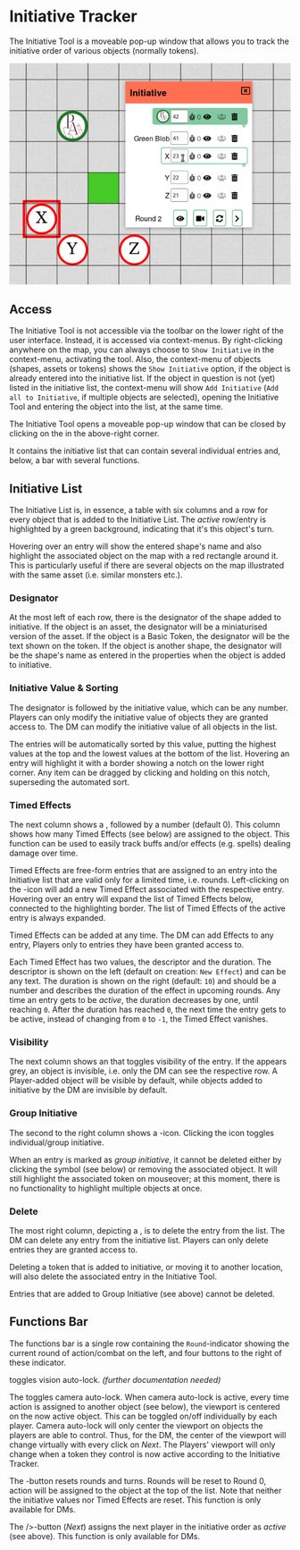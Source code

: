 # Initiative Tracker

The Initiative Tool is a moveable pop-up window that allows you to track the initiative order of various objects (normally tokens).

![Overview of the initiative tool](./initiative-overview.png "Overview of the initiative tool")

## Access

The Initiative Tool is not accessible via the toolbar on the lower right of the user interface.
Instead, it is accessed via context-menus.
By right-clicking anywhere on the map, you can always choose to `Show Initiative` in the context-menu, activating the tool.
Also, the context-menu of objects (shapes, assets or tokens) shows the `Show Initiative` option, if the object is already entered into the initiative list.
If the object in question is not (yet) listed in the initiative list, the context-menu will show `Add Initiative` (`Add all to Initiative`, if multiple objects are selected), opening the Initiative Tool and entering the object into the list, at the same time.

The Initiative Tool opens a moveable pop-up window that can be closed by clicking on the <font-awesome-icon :icon="['far', 'window-close']"/> in the above-right corner.

It contains the initiative list that can contain several individual entries and, below, a bar with several functions.

## Initiative List

The Initiative List is, in essence, a table with six columns and a row for every object that is added to the Initiative List.
The *active* row/entry is highlighted by a green background, indicating that it's this object's turn.

Hovering over an entry will show the entered shape's name and also highlight the associated object on the map with a red rectangle around it.
This is particularly useful if there are several objects on the map illustrated with the same asset (i.e. similar monsters etc.).

### Designator

At the most left of each row, there is the designator of the shape added to initiative.
If the object is an asset, the designator will be a miniaturised version of the asset.
If the object is a Basic Token, the designator will be the text shown on the token.
If the object is another shape, the designator will be the shape's name as entered in the properties when the object is added to initiative.

### Initiative Value & Sorting

The designator is followed by the initiative value, which can be any number.
Players can only modify the initiative value of objects they are granted access to.
The DM can modify the initiative value of all objects in the list.

The entries will be automatically sorted by this value, putting the highest values at the top and the lowest values at the bottom of the list.
Hovering an entry will highlight it with a border showing a notch on the lower right corner.
Any item can be dragged by clicking and holding on this notch, superseding the automated sort.

### Timed Effects

The next column shows a <font-awesome-icon :icon="['fas','stopwatch']"/>, followed by a number (default 0).
This column shows how many Timed Effects (see below) are assigned to the object.
This function can be used to easily track buffs and/or effects (e.g. spells) dealing damage over time.

Timed Effects are free-form entries that are assigned to an entry into the Initiative list that are valid only for a limited time, i.e. rounds.
Left-clicking on the <font-awesome-icon :icon="['fas', 'stopwatch']"/>-icon will add a new Timed Effect associated with the respective entry.
Hovering over an entry will expand the list of Timed Effects below, connected to the highlighting border.
The list of Timed Effects of the active entry is always expanded.

Timed Effects can be added at any time.
The DM can add Effects to any entry, Players only to entries they have been granted access to.

Each Timed Effect has two values, the descriptor and the duration.
The descriptor is shown on the left (default on creation: `New Effect`) and can be any text.
The duration is shown on the right (default: `10`) and should be a number and describes the duration of the effect in upcoming rounds.
Any time an entry gets to be *active*, the duration decreases by one, until reaching `0`.
After the duration has reached `0`, the next time the entry gets to be active, instead of changing from `0` to `-1`, the Timed Effect vanishes.

### Visibility

The next column shows an <font-awesome-icon :icon="['fas', 'eye']"/> that toggles visibility of the entry.
If the <font-awesome-icon icon="['fas', 'eye']"> appears grey, an object is invisible, i.e. only the DM can see the respective row.
A Player-added object will be visible by default, while objects added to initiative by the DM are invisible by default.

### Group Initiative

The second to the right column shows a <font-awesome-icon :icon="['fas', 'users']"/>-icon.
Clicking the icon toggles individual/group initiative.

When an entry is marked as *group initiative*, it cannot be deleted either by clicking the <font-awesome-icon :icon="['fas', 'trash-alt']"/> symbol (see below) or removing the associated object.
It will still highlight the associated token on mouseover; at this moment, there is no functionality to highlight multiple objects at once.

### Delete

The most right column, depicting a <font-awesome-icon :icon="['fas', 'trash-alt']"/>, is to delete the entry from the list.
The DM can delete any entry from the initiative list.
Players can only delete entries they are granted access to.

Deleting a token that is added to initiative, or moving it to another location, will also delete the associated entry in the Initiative Tool.

Entries that are added to Group Initiative (see above) cannot be deleted.

## Functions Bar

The functions bar is a single row containing the `Round`-indicator showing the current round of action/combat on the left, and four buttons to the right of these indicator.

<font-awesome-icon :icon="['fas', 'eye']"/> toggles vision auto-lock.
*(further documentation needed)*

The <font-awesome-icon :icon="['fas', 'video']"/> toggles camera auto-lock.
When camera auto-lock is active, every time action is assigned to another object (see below), the viewport is centered on the now active object.
This can be toggled on/off individually by each player.
Camera auto-lock will only center the viewport on objects the players are able to control.
Thus, for the DM, the center of the viewport will change virtually with every click on *Next*.
The Players' viewport will only change when a token they control is now active according to the Initiative Tracker.

The <font-awesome-icon :icon="['fas', 'sync-alt']"/>-button resets rounds and turns.
Rounds will be reset to Round 0, action will be assigned to the object at the top of the list.
Note that neither the initiative values nor Timed Effects are reset.
This function is only available for DMs.

The <font-awesome-icon :icon="['fas', 'chevron-right']">/>-button (*Next*) assigns the next player in the initiative order as *active* (see above).
This function is only available for DMs.
